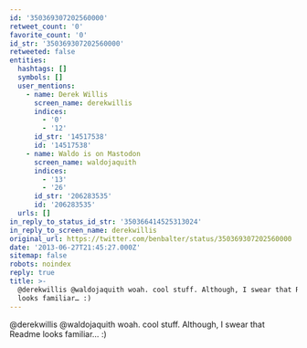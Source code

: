 ```yaml
---
id: '350369307202560000'
retweet_count: '0'
favorite_count: '0'
id_str: '350369307202560000'
retweeted: false
entities:
  hashtags: []
  symbols: []
  user_mentions:
    - name: Derek Willis
      screen_name: derekwillis
      indices:
        - '0'
        - '12'
      id_str: '14517538'
      id: '14517538'
    - name: Waldo is on Mastodon
      screen_name: waldojaquith
      indices:
        - '13'
        - '26'
      id_str: '206283535'
      id: '206283535'
  urls: []
in_reply_to_status_id_str: '350366414525313024'
in_reply_to_screen_name: derekwillis
original_url: https://twitter.com/benbalter/status/350369307202560000
date: '2013-06-27T21:45:27.000Z'
sitemap: false
robots: noindex
reply: true
title: >-
  @derekwillis @waldojaquith woah. cool stuff. Although, I swear that Readme
  looks familiar… :)
---
```


@derekwillis @waldojaquith woah. cool stuff. Although, I swear that Readme looks familiar… :)